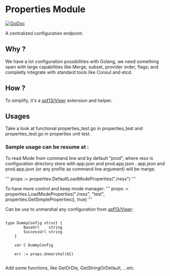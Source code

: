 # Properties Module

[![GoDoc](https://godoc.org/github.com/heirko/go-contrib/properties?status.png)](https://godoc.org/github.com/heirko/go-contrib)

A centralized configuration endpoint.

## Why ?

We have a lot configuration possibilities with Golang, we need something open with large capabilities like Merge, subset, provider order, flags; and completly integrate with standard tools like Consul and etcd.

## How ?

To simplify, it's a [spf13/Viper](https://github.com/spf13/viper) extension and helper.

## Usages

Take a look at functional properties_test.go in properties_test and properties_test.go in properties unit test.

### Sample usage can be resume at :

To read Mode from command line and by default "prod", where resx is configuration directory store with app.json and prod.app.json .
app.json and prod.app.json (or any profile as command line argument) will be merge.

'''
props := properties.DefaultLoadModeProperties("./resx")
'''

To have more control and keep mode manager:
'''
props := properties.LoadModeProperties("./resx", "test", properties.GetSimpleProperties(), true)
'''

Can be use to unmarshal any configuration from [spf13/Viper](https://github.com/spf13/viper):

```golang

type DummyConfig struct {
		BaseUrl    string
		SuccessUrl string
	}

    var C DummyConfig

	err := props.Unmarshal(&C)
	
```


Add some functions, like GetOrDie, GetStringOrDefault, ...etc.
